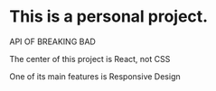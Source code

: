 # This is a personal project.
</h2>API OF BREAKING BAD</h2>
<p>The center of this project is React, not CSS</p>
<p>One of its main features is Responsive Design</p> 
